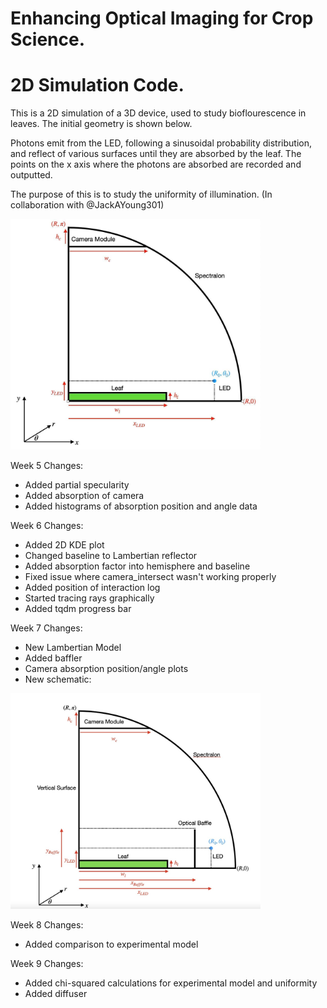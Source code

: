 # Enhancing Optical Imaging for Crop Science.
# 2D Simulation Code.
This is a 2D simulation of a 3D device, used to study bioflourescence in leaves. The initial geometry is shown below.

Photons emit from the LED, following a sinusoidal probability distribution, and reflect of various surfaces until they are absorbed by the leaf. The points on the x axis where the photons are absorbed are recorded and outputted. 

The purpose of this is to study the uniformity of illumination.
(In collaboration with @JackAYoung301)

<p align="left">
  <img src="274207123_5212102385487366_2221284332605063388_n.jpg" width="400" title="hover text">
</p>

Week 5 Changes:
 - Added partial specularity
 - Added absorption of camera
 - Added histograms of absorption position and angle data

Week 6 Changes:
 - Added 2D KDE plot
 - Changed baseline to Lambertian reflector
 - Added absorption factor into hemisphere and baseline
 - Fixed issue where camera_intersect wasn't working properly
 - Added position of interaction log
 - Started tracing rays graphically
 - Added tqdm progress bar

Week 7 Changes:
 - New Lambertian Model
 - Added baffler
 - Camera absorption position/angle plots
 - New schematic:

<p align="left">
  <img src="design.jpg" width="400" title="hover text">
</p>

Week 8 Changes:
 - Added comparison to experimental model

Week 9 Changes:
 - Added chi-squared calculations for experimental model and uniformity
 - Added diffuser
